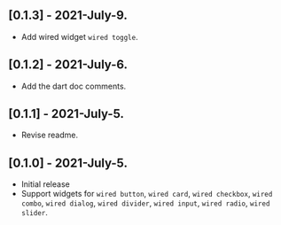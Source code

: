 ## [0.1.3] - 2021-July-9.

* Add wired widget `wired toggle`.

## [0.1.2] - 2021-July-6.

* Add the dart doc comments.

## [0.1.1] - 2021-July-5.

* Revise readme.

## [0.1.0] - 2021-July-5.

* Initial release
* Support widgets for `wired button`, `wired card`, `wired checkbox`, `wired combo`, `wired dialog`, `wired divider`, `wired input`, `wired radio`, `wired slider`.
